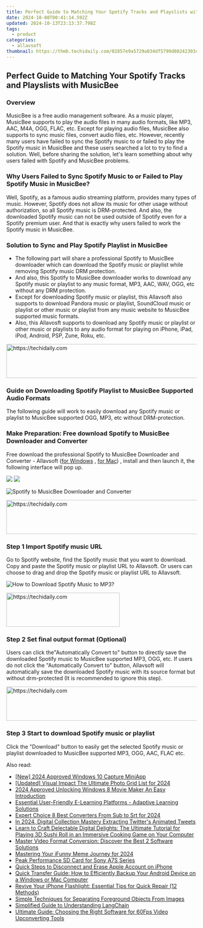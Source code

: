 ```yaml
---
title: Perfect Guide to Matching Your Spotify Tracks and Playslists with MusicBee
date: 2024-10-08T00:41:14.592Z
updated: 2024-10-13T23:13:37.798Z
tags:
  - product
categories:
  - allavsoft
thumbnail: https://thmb.techidaily.com/02857e9a5729a034df5799d80242303ce172ee6947ee8ec278b9096d58e3459c.jpg
---
```


## Perfect Guide to Matching Your Spotify Tracks and Playslists with MusicBee

### Overview

MusicBee is a free audio management software. As a music player, MusicBee supports to play the audio files in many audio formats, like MP3, AAC, M4A, OGG, FLAC, etc. Except for playing audio files, MusicBee also supports to sync music files, convert audio files, etc. However, recently many users have failed to sync the Spotify music to or failed to play the Spotify music in MusicBee and these users searched a lot to try to find a solution. Well, before sharing the solution, let's learn something about why users failed with Spotify and MusicBee problems.

### Why Users Failed to Sync Spotify Music to or Failed to Play Spotify Music in MusicBee?

Well, Spotify, as a famous audio streaming platform, provides many types of music. However, Spotify does not allow its music for other usage without authorization, so all Spotify music is DRM-protected. And also, the downloaded Spotify music can not be used outside of Spotify even for a Spotify premium user. And that is exactly why users failed to work the Spotify music in MusicBee.

### Solution to Sync and Play Spotify Playlist in MusicBee

* The following part will share a professional Spotify to MusicBee downloader which can download the Spotify music or playlist while removing Spotify music DRM protection.
* And also, this Spotify to MusicBee downloader works to download any Spotify music or playlist to any music format, MP3, AAC, WAV, OGG, etc without any DRM protection.
* Except for downloading Spotify music or playlist, this Allavsoft also supports to download Pandora music or playlist, SoundCloud music or playlist or other music or playlist from any music website to MusicBee supported music formats.
* Also, this Allavosft supports to download any Spotify music or playlist or other music or playlists to any audio format for playing on iPhone, iPad, iPod, Android, PSP, Zune, Roku, etc.

<!-- affiliate ads begin -->
<a href="https://aligracehair.sjv.io/c/5597632/1902309/19272" target="_top" id="1902309">
  <img src="//a.impactradius-go.com/display-ad/19272-1902309" border="0" alt="https://techidaily.com" width="728" height="90"/>
</a>
<img height="0" width="0" src="https://aligracehair.sjv.io/i/5597632/1902309/19272" style="position:absolute;visibility:hidden;" border="0" />
<!-- affiliate ads end -->

### Guide on Downloading Spotify Playlist to MusicBee Supported Audio Formats

The following guide will work to easily download any Spotify music or playlist to MusicBee supported OGG, MP3, etc without DRM-protection.

### Make Preparation: Free download Spotify to MusicBee Downloader and Converter

Free download the professional Spotify to MusicBee Downloader and Converter - Allavsoft ([for Windows](https://tools.techidaily.com/allavsoft/products/) , [for Mac](https://tools.techidaily.com/allavsoft/products/)) , install and then launch it, the following interface will pop up.

[![](https://www.allavsoft.com/how-to/../images/how-to/free-download-win.jpg)](https://tools.techidaily.com/allavsoft/products/) [![](https://www.allavsoft.com/how-to/../images/how-to/free-download-mac.jpg)](https://tools.techidaily.com/allavsoft/products/)

![Spotify to MusicBee Downloader and Converter](https://www.allavsoft.com/how-to/../images/allavsoft/screen-shot-600.jpg)

<!-- affiliate ads begin -->
<a href="https://appsumo.8odi.net/c/5597632/2105859/7443" target="_top" id="2105859">
  <img src="//a.impactradius-go.com/display-ad/7443-2105859" border="0" alt="https://techidaily.com" width="728" height="90"/>
</a>
<img height="0" width="0" src="https://appsumo.8odi.net/i/5597632/2105859/7443" style="position:absolute;visibility:hidden;" border="0" />
<!-- affiliate ads end -->

### Step 1 Import Spotify music URL

Go to Spotify website, find the Spotify music that you want to download. Copy and paste the Spotify music or playlist URL to Allavsoft. Or users can choose to drag and drop the Spotify music or playlist URL to Allavsoft.

![How to Download Spotify Music to MP3?](https://www.allavsoft.com/how-to/../images/how-to/download-rtmp-video/download-rtmp-video.jpg)

<!-- affiliate ads begin -->
<a href="https://aligracehair.sjv.io/c/5597632/2047361/19272" target="_top" id="2047361">
  <img src="//a.impactradius-go.com/display-ad/19272-2047361" border="0" alt="https://techidaily.com" width="300" height="90"/>
</a>
<img height="0" width="0" src="https://aligracehair.sjv.io/i/5597632/2047361/19272" style="position:absolute;visibility:hidden;" border="0" />
<!-- affiliate ads end -->

### Step 2 Set final output format (Optional)

Users can click the"Automatically Convert to" button to directly save the downloaded Spotify music to MusicBee supported MP3, OGG, etc. If users do not click the "Automatically Convert to" button, Allavsoft will automatically save the downloaded Spotify music with its source format but without drm-protected (It is recommended to ignore this step).

<!-- affiliate ads begin -->
<a href="https://homestyler.sjv.io/c/5597632/1943647/22993" target="_top" id="1943647">
  <img src="//a.impactradius-go.com/display-ad/22993-1943647" border="0" alt="https://techidaily.com" width="728" height="90"/>
</a>
<img height="0" width="0" src="https://homestyler.sjv.io/i/5597632/1943647/22993" style="position:absolute;visibility:hidden;" border="0" />
<!-- affiliate ads end -->

### Step 3 Start to download Spotify music or playlist

Click the "Download" button to easily get the selected Spotify music or playlist downloaded to MusicBee supported MP3, OGG, AAC, FLAC etc.

<ins class="adsbygoogle"
     style="display:block"
     data-ad-format="autorelaxed"
     data-ad-client="ca-pub-7571918770474297"
     data-ad-slot="1223367746"></ins>

<ins class="adsbygoogle"
     style="display:block"
     data-ad-client="ca-pub-7571918770474297"
     data-ad-slot="8358498916"
     data-ad-format="auto"
     data-full-width-responsive="true"></ins>

<span class="atpl-alsoreadstyle">Also read:</span>
<div><ul>
<li><a href="https://screen-activity-recording.techidaily.com/new-2024-approved-windows-10-capture-miniapp/"><u>[New] 2024 Approved Windows 10 Capture MiniApp</u></a></li>
<li><a href="https://fox-direct.techidaily.com/updated-visual-impact-the-ultimate-photo-grid-list-for-2024/"><u>[Updated] Visual Impact The Ultimate Photo Grid List for 2024</u></a></li>
<li><a href="https://fox-friendly.techidaily.com/2024-approved-unlocking-windows-8-movie-maker-an-easy-introduction/"><u>2024 Approved Unlocking Windows 8 Movie Maker An Easy Introduction</u></a></li>
<li><a href="https://win-wonderful.techidaily.com/essential-user-friendly-e-learning-platforms-adaptive-learning-solutions/"><u>Essential User-Friendly E-Learning Platforms - Adaptive Learning Solutions</u></a></li>
<li><a href="https://some-techniques.techidaily.com/expert-choice-8-best-converters-from-sub-to-srt-for-2024/"><u>Expert Choice 8 Best Converters From Sub to Srt for 2024</u></a></li>
<li><a href="https://twitter-videos.techidaily.com/in-2024-digital-collection-mastery-extracting-twitters-animated-tweets/"><u>In 2024, Digital Collection Mastery Extracting Twitter's Animated Tweets</u></a></li>
<li><a href="https://win-wonderful.techidaily.com/learn-to-craft-delectable-digital-delights-the-ultimate-tutorial-for-playing-3d-sushi-roll-in-an-immersive-cooking-game-on-your-computer/"><u>Learn to Craft Delectable Digital Delights: The Ultimate Tutorial for Playing 3D Sushi Roll in an Immersive Cooking Game on Your Computer</u></a></li>
<li><a href="https://win-wonderful.techidaily.com/master-video-format-conversion-discover-the-best-2-software-solutions/"><u>Master Video Format Conversion: Discover the Best 2 Software Solutions</u></a></li>
<li><a href="https://extra-guidance.techidaily.com/mastering-your-ifunny-meme-journey-for-2024/"><u>Mastering Your iFunny Meme Journey for 2024</u></a></li>
<li><a href="https://extra-hints.techidaily.com/peak-performance-sd-card-for-sony-a7s-series/"><u>Peak Performance SD Card for Sony A7S Series</u></a></li>
<li><a href="https://win-wonderful.techidaily.com/quick-steps-to-disconnect-and-erase-apple-account-on-iphone/"><u>Quick Steps to Disconnect and Erase Apple Account on iPhone</u></a></li>
<li><a href="https://win-wonderful.techidaily.com/quick-transfer-guide-how-to-efficiently-backup-your-android-device-on-a-windows-or-mac-computer/"><u>Quick Transfer Guide: How to Efficiently Backup Your Android Device on a Windows or Mac Computer</u></a></li>
<li><a href="https://fox-that.techidaily.com/revive-your-iphone-flashlight-essential-tips-for-quick-repair-12-methods/"><u>Revive Your iPhone Flashlight: Essential Tips for Quick Repair (12 Methods)</u></a></li>
<li><a href="https://win-wonderful.techidaily.com/simple-techniques-for-separating-foreground-objects-from-images/"><u>Simple Techniques for Separating Foreground Objects From Images</u></a></li>
<li><a href="https://tech-hub.techidaily.com/simplified-guide-to-understanding-langchain/"><u>Simplified Guide to Understanding LangChain</u></a></li>
<li><a href="https://win-wonderful.techidaily.com/ultimate-guide-choosing-the-right-software-for-60fps-video-upconverting-tools/"><u>Ultimate Guide: Choosing the Right Software for 60Fps Video Upconverting Tools</u></a></li>
</ul></div>

